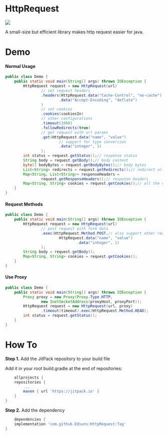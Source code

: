 # HttpRequest

[![](https://jitpack.io/v/Edsuns/HttpRequest.svg)](https://jitpack.io/#Edsuns/HttpRequest)

A small-size but efficient library makes http request easier for java.

# Demo

#### Normal Usage

```java
public class Demo {
    public static void main(String[] args) throws IOException {
        HttpRequest request = new HttpRequest(url)
                // set request headers
                .headers(HttpRequest.data("Cache-Control", "no-cache")
                        .data("Accept-Encoding", "deflate")
                )
                // set cookies
                .cookies(cookiesIn)
                // other configurations
                .timeout(2000)
                .followRedirects(true)
                // get request with url params
                .get(HttpRequest.data("name", "value")
                        // support for type conversion
                        .data("integer", 1)
                );
        int status = request.getStatus();// response status
        String body = request.getBody();// body content
        byte[] bodyBytes = request.getBodyBytes();// body bytes
        List<String> redirects = request.getRedirects();// redirect url list
        Map<String, List<String>> responseHeaders =
                request.getResponseHeaders();// response headers
        Map<String, String> cookies = request.getCookies();// all the cookies
    }
}
```

#### Request Methods

```java
public class Demo {
    public static void main(String[] args) throws IOException {
        HttpRequest request = new HttpRequest(url)
                // post request with form data
                .exec(HttpRequest.Method.POST,// also support other request methods
                        HttpRequest.data("name", "value")
                                .data("integer", 1)
                );
        String body = request.getBody();
        Map<String, String> cookies = request.getCookies();
    }
}
```

#### Use Proxy

```java
public class Demo {
    public static void main(String[] args) throws IOException {
        Proxy proxy = new Proxy(Proxy.Type.HTTP,
                new InetSocketAddress(proxyHost, proxyPort));
        HttpRequest request = new HttpRequest(url, proxy)
                .timeout(timeout).exec(HttpRequest.Method.HEAD);
        int status = request.getStatus();
    }
}
```

# How To

__Step 1.__ Add the JitPack repository to your build file

Add it in your root build.gradle at the end of repositories:

```groovy
    allprojects {
    repositories {
        ...
        maven { url 'https://jitpack.io' }
    }
}
```

__Step 2.__ Add the dependency

```groovy
    dependencies {
    implementation 'com.github.Edsuns:HttpRequest:Tag'
}
```
